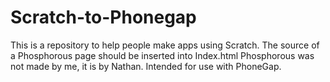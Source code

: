 # Scratch-to-Phonegap
This is a repository to help people make apps using Scratch. The source of a Phosphorous page should be inserted into Index.html
Phosphorous was not made by me, it is by Nathan.
Intended for use with PhoneGap.
